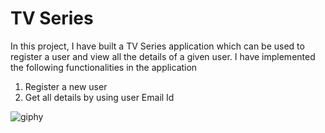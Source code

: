 # TV Series

In this project, I have built a TV Series application which can be used to register a user and view all the details of a given user. I have implemented the following functionalities in the application
1. Register a new user 
2. Get all details by using user Email Id

![giphy](https://user-images.githubusercontent.com/106817047/211498468-d5ed15f2-76f6-440c-bf08-c6f2a5e9d679.gif)
